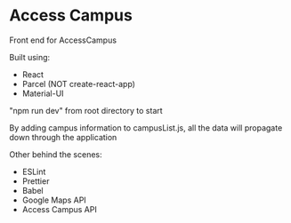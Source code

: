 # Access Campus
Front end for AccessCampus

Built using:
- React
- Parcel (NOT create-react-app)
- Material-UI

"npm run dev" from root directory to start

By adding campus information to campusList.js, all the data will propagate down through the application

Other behind the scenes:
- ESLint
- Prettier
- Babel
- Google Maps API
- Access Campus API
